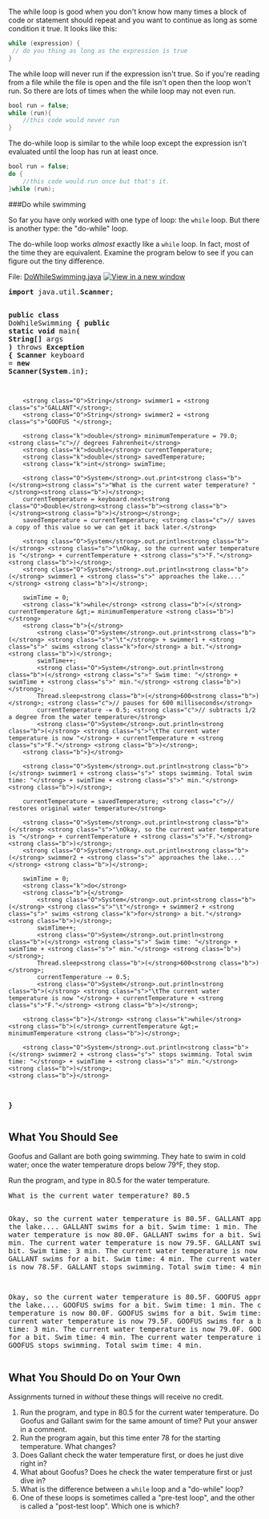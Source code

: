 The while loop is good when you don't know how many times a block of code or statement should repeat and you want to continue as long as some condition it true. It looks like this:
```java
while (expression) {
 // do you thing as long as the expression is true
}
```
The while loop will never run if the expression isn't true. So if you're reading from a file while the file is open and the file isn't open then the loop won't run. So there are lots of times when the while loop may not even run.
```java
bool run = false;
while (run){
    //this code would never run
}
```

The do-while loop is similar to the while loop except the expression isn't evaluated until the loop has run at least once.
```java
bool run = false;
do {
    //this code would run once but that's it.
}while (run);
```



###Do while swimming

So far you have only worked with one type of loop: the <code class="k">while</code> loop. But there is another type: the "do-while" loop.</p>
<p>The do-while loop works <em>almost</em> exactly like a <code class="k">while</code> loop. In fact, most of the time they are equivalent. Examine the program below to see if you can figure out the tiny difference.</p>
<p>File:&nbsp;<span class="instructure_file_link_holder link_holder"><a class="" title="DoWhileSwimming.java" href="https://canvas.instructure.com/courses/970783/files/36794442/download?wrap=1" data-api-endpoint="https://canvas.instructure.com/api/v1/courses/970783/files/36794442" data-api-returntype="File">DoWhileSwimming.java</a><a href="https://canvas.instructure.com/courses/970783/files/36794442/download?wrap=1" target="_blank" title="View in a new window" style="padding-left: 5px;"><img src="./Do While Swimming_ Java - Soup to Web - September Cohort_files/popout.png" alt="View in a new window"></a></span></p>
<pre class="CODE"><strong class="k">import</strong> java.util.<strong class="O">Scanner</strong>;

<strong class="k">public</strong> <strong class="k">class</strong> DoWhileSwimming
<strong class="b">{</strong>
    <strong class="k">public static void</strong> main<strong class="b">(</strong> <strong class="O">String</strong><strong class="b">[]</strong> args <strong class="b">)</strong> throws <strong class="O">Exception</strong>
    <strong class="b">{</strong>
        <strong class="O">Scanner</strong> keyboard = <strong class="k">new</strong> <strong class="O">Scanner</strong><strong class="b">(</strong><strong class="O">System</strong>.in<strong class="b">)</strong>;

        <strong class="O">String</strong> swimmer1 = <strong class="s">"GALLANT"</strong>;
        <strong class="O">String</strong> swimmer2 = <strong class="s">"GOOFUS "</strong>;

        <strong class="k">double</strong> minimumTemperature = 79.0; <strong class="c">// degrees Fahrenheit</strong>
        <strong class="k">double</strong> currentTemperature;
        <strong class="k">double</strong> savedTemperature;
        <strong class="k">int</strong> swimTime;

        <strong class="O">System</strong>.out.print<strong class="b">(</strong><strong class="s">"What is the current water temperature? "</strong><strong class="b">)</strong>;
        currentTemperature = keyboard.next<strong class="O">Double</strong><strong class="b"><strong class="b">(</strong><strong class="b">)</strong></strong>;
        savedTemperature = currentTemperature; <strong class="c">// saves a copy of this value so we can get it back later.</strong>

        <strong class="O">System</strong>.out.println<strong class="b">(</strong> <strong class="s">"\nOkay, so the current water temperature is "</strong> + currentTemperature + <strong class="s">"F."</strong> <strong class="b">)</strong>;
        <strong class="O">System</strong>.out.println<strong class="b">(</strong> swimmer1 + <strong class="s">" approaches the lake...."</strong> <strong class="b">)</strong>;

        swimTime = 0;
        <strong class="k">while</strong> <strong class="b">(</strong> currentTemperature &gt;= minimumTemperature <strong class="b">)</strong>
        <strong class="b">{</strong>
            <strong class="O">System</strong>.out.print<strong class="b">(</strong> <strong class="s">"\t"</strong> + swimmer1 + <strong class="s">" swims <strong class="k">for</strong> a bit."</strong> <strong class="b">)</strong>;
            swimTime++;
            <strong class="O">System</strong>.out.println<strong class="b">(</strong> <strong class="s">" Swim time: "</strong> + swimTime + <strong class="s">" min."</strong> <strong class="b">)</strong>;
            Thread.sleep<strong class="b">(</strong>600<strong class="b">)</strong>; <strong class="c">// pauses for 600 milliseconds</strong>
            currentTemperature -= 0.5; <strong class="c">// subtracts 1/2 a degree from the water temperature</strong>
            <strong class="O">System</strong>.out.println<strong class="b">(</strong> <strong class="s">"\tThe current water temperature is now "</strong> + currentTemperature + <strong class="s">"F."</strong> <strong class="b">)</strong>;
        <strong class="b">}</strong>

        <strong class="O">System</strong>.out.println<strong class="b">(</strong> swimmer1 + <strong class="s">" stops swimming. Total swim time: "</strong> + swimTime + <strong class="s">" min."</strong> <strong class="b">)</strong>;

        currentTemperature = savedTemperature; <strong class="c">// restores original water temperature</strong>

        <strong class="O">System</strong>.out.println<strong class="b">(</strong> <strong class="s">"\nOkay, so the current water temperature is "</strong> + currentTemperature + <strong class="s">"F."</strong> <strong class="b">)</strong>;
        <strong class="O">System</strong>.out.println<strong class="b">(</strong> swimmer2 + <strong class="s">" approaches the lake...."</strong> <strong class="b">)</strong>;

        swimTime = 0;
        <strong class="k">do</strong>
        <strong class="b">{</strong>
            <strong class="O">System</strong>.out.print<strong class="b">(</strong> <strong class="s">"\t"</strong> + swimmer2 + <strong class="s">" swims <strong class="k">for</strong> a bit."</strong> <strong class="b">)</strong>;
            swimTime++;
            <strong class="O">System</strong>.out.println<strong class="b">(</strong> <strong class="s">" Swim time: "</strong> + swimTime + <strong class="s">" min."</strong> <strong class="b">)</strong>;
            Thread.sleep<strong class="b">(</strong>600<strong class="b">)</strong>;
            currentTemperature -= 0.5;
            <strong class="O">System</strong>.out.println<strong class="b">(</strong> <strong class="s">"\tThe current water temperature is now "</strong> + currentTemperature + <strong class="s">"F."</strong> <strong class="b">)</strong>;

        <strong class="b">}</strong> <strong class="k">while</strong> <strong class="b">(</strong> currentTemperature &gt;= minimumTemperature <strong class="b">)</strong>;

        <strong class="O">System</strong>.out.println<strong class="b">(</strong> swimmer2 + <strong class="s">" stops swimming. Total swim time: "</strong> + swimTime + <strong class="s">" min."</strong> <strong class="b">)</strong>;
    <strong class="b">}</strong>
<strong class="b">}</strong>
</pre>
<h2>What You Should See</h2>
<p>Goofus and Gallant are both going swimming. They hate to swim in cold water; once the water temperature drops below 79°F, they stop.</p>
<p>Run the program, and type in 80.5 for the water temperature.</p>
<pre class="DOSBOX">What is the current water temperature? 80.5

Okay, so the current water temperature is 80.5F.
GALLANT approaches the lake....
        GALLANT swims for a bit. Swim time: 1 min.
        The current water temperature is now 80.0F.
        GALLANT swims for a bit. Swim time: 2 min.
        The current water temperature is now 79.5F.
        GALLANT swims for a bit. Swim time: 3 min.
        The current water temperature is now 79.0F.
        GALLANT swims for a bit. Swim time: 4 min.
        The current water temperature is now 78.5F.
GALLANT stops swimming. Total swim time: 4 min.

Okay, so the current water temperature is 80.5F.
GOOFUS  approaches the lake....
        GOOFUS  swims for a bit. Swim time: 1 min.
        The current water temperature is now 80.0F.
        GOOFUS  swims for a bit. Swim time: 2 min.
        The current water temperature is now 79.5F.
        GOOFUS  swims for a bit. Swim time: 3 min.
        The current water temperature is now 79.0F.
        GOOFUS  swims for a bit. Swim time: 4 min.
        The current water temperature is now 78.5F.
GOOFUS  stops swimming. Total swim time: 4 min.
</pre>
<h2>What You Should Do on Your Own</h2>
<p>Assignments turned in <em>without</em> these things will receive no credit.</p>
<ol>
<li>Run the program, and type in 80.5 for the current water temperature. Do Goofus and Gallant swim for the same amount of time? Put your answer in a comment.</li>
<li>Run the program again, but this time enter 78 for the starting temperature. What changes?</li>
<li>Does Gallant check the water temperature first, or does he just dive right in?</li>
<li>What about Goofus? Does he check the water temperature first or just dive in?</li>
<li>What is the difference between a <code class="k">while</code> loop and a "do-while" loop?</li>
<li>One of these loops is sometimes called a "pre-test loop", and the other is called a "post-test loop". Which one is which?</li>
</ol>
  
</div>
